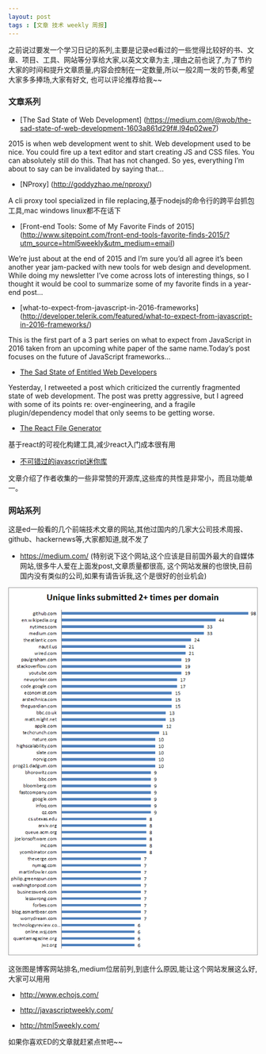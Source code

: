 ```yaml
---
layout: post
tags : [文章 技术 weekly 周报]
---
```


之前说过要发一个学习日记的系列,主要是记录ed看过的一些觉得比较好的书、文章、项目、工具、网站等分享给大家,以英文文章为主
,理由之前也说了,为了节约大家的时间和提升文章质量,内容会控制在一定数量,所以一般2周一发的节奏,希望大家多多捧场,大家有好文,
也可以评论推荐给我~~

### 文章系列

* [The Sad State of Web Development]
(https://medium.com/@wob/the-sad-state-of-web-development-1603a861d29f#.l94p02we7)

2015 is when web development went to shit. Web development used to be nice.
You could fire up a text editor and start creating JS and CSS files. You can absolutely still do this.
That has not changed. So yes, everything I’m about to say can be invalidated by saying that...

* [NProxy]
(http://goddyzhao.me/nproxy/)

A cli proxy tool specialized in file replacing,基于nodejs的命令行的跨平台抓包工具,mac windows linux都不在话下

* [Front-end Tools: Some of My Favorite Finds of 2015]
(http://www.sitepoint.com/front-end-tools-favorite-finds-2015/?utm_source=html5weekly&utm_medium=email)

We’re just about at the end of 2015 and I’m sure you’d all agree it’s been another year
jam-packed with new tools for web design and development. While doing my newsletter
I’ve come across lots of interesting things, so I thought it would be cool to summarize some of
my favorite finds in a year-end post...


* [what-to-expect-from-javascript-in-2016-frameworks]
(http://developer.telerik.com/featured/what-to-expect-from-javascript-in-2016-frameworks/)

This is the first part of a 3 part series on what to expect from JavaScript in 2016 taken
from an upcoming white paper of the same name.Today’s post focuses on the future of JavaScript frameworks...

* [The Sad State of Entitled Web Developers](https://medium.com/@unakravets/the-sad-state-of-entitled-web-developers-e4f314764dd#.30yotirba)

Yesterday, I retweeted a post which criticized the currently fragmented state of web development.
The post was pretty aggressive, but I agreed with some of its points re: over-engineering, and a fragile plugin/dependency model that only seems to be getting worse.

* [The React File Generator](http://www.overreact.io/)

基于react的可视化构建工具,减少react入门成本很有用

* [不可错过的javascript迷你库](http://yanhaijing.com/js/2015/12/29/mini-js-lib/)

文章介绍了作者收集的一些非常赞的开源库,这些库的共性是非常小，而且功能单一。


### 网站系列

这是ed一般看的几个前端技术文章的网站,其他过国内的几家大公司技术周报、github、hackernews等,大家都知道,就不发了

* https://medium.com/  (特别说下这个网站,这个应该是目前国外最大的自媒体网站,很多牛人爱在上面发post,文章质量都很高,
这个网站发展的也很快,目前国内没有类似的公司,如果有请告诉我,这个是很好的创业机会)

 <img src='/assets/articles/2016-01-16/1.png' />

 这张图是博客网站排名,medium位居前列,到底什么原因,能让这个网站发展这么好,大家可以用用

* http://www.echojs.com/

* http://javascriptweekly.com/

* http://html5weekly.com/

如果你喜欢ED的文章就赶紧点`赞`吧~~
